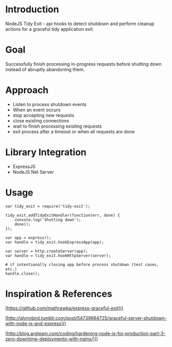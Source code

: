 # Introduction
 NodeJS Tidy Exit - api hooks to detect shutdown and perform cleanup actions for a graceful tidy application exit.

# Goal
Successfully finish processing in-progress requests before shutting down instead of abruptly abandoning them.

# Approach
* Listen to process shutdown events
* When  an event occurs
 * stop accepting new requests
 * close existing connections
 * wait to finish processing exisitng requests
* exit process after a timeout or when all requests are done

# Library Integration
* ExpressJS
* NodeJS Net Server

# Usage

    var tidy_exit = require('tidy-exit');

    tidy_exit.addTidyExitHandler(function(err, done) {
        console.log('Shutting down');
        done();
    });

    var app = express();
    var handle = tidy_exit.hookExpressApp(app);

    var server = http.createServer(app);
    var handle = tidy_exit.hookHttpServer(server);

    # if intentionally closing app before process shutdown (test cases, etc.)
    handle.close();


# Inspiration & References
[https://github.com/mathrawka/express-graceful-exit]()

[http://glynnbird.tumblr.com/post/54739664725/graceful-server-shutdown-with-node-js-and-express]()

[http://blog.argteam.com/coding/hardening-node-js-for-production-part-3-zero-downtime-deployments-with-nginx/]()
